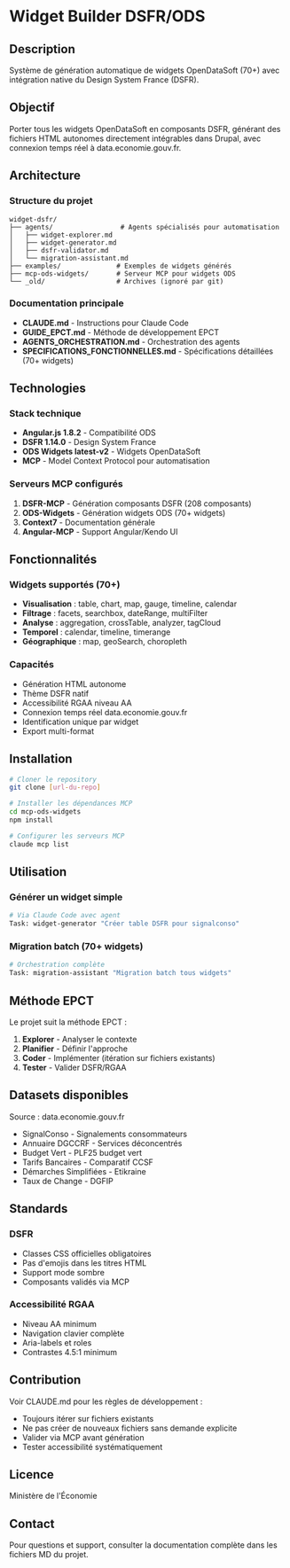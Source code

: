 # Widget Builder DSFR/ODS

## Description
Système de génération automatique de widgets OpenDataSoft (70+) avec intégration native du Design System France (DSFR).

## Objectif
Porter tous les widgets OpenDataSoft en composants DSFR, générant des fichiers HTML autonomes directement intégrables dans Drupal, avec connexion temps réel à data.economie.gouv.fr.

## Architecture

### Structure du projet
```
widget-dsfr/
├── agents/                 # Agents spécialisés pour automatisation
│   ├── widget-explorer.md
│   ├── widget-generator.md
│   ├── dsfr-validator.md
│   └── migration-assistant.md
├── examples/              # Exemples de widgets générés
├── mcp-ods-widgets/       # Serveur MCP pour widgets ODS
└── _old/                  # Archives (ignoré par git)
```

### Documentation principale
- **CLAUDE.md** - Instructions pour Claude Code
- **GUIDE_EPCT.md** - Méthode de développement EPCT
- **AGENTS_ORCHESTRATION.md** - Orchestration des agents
- **SPECIFICATIONS_FONCTIONNELLES.md** - Spécifications détaillées (70+ widgets)

## Technologies

### Stack technique
- **Angular.js 1.8.2** - Compatibilité ODS
- **DSFR 1.14.0** - Design System France
- **ODS Widgets latest-v2** - Widgets OpenDataSoft
- **MCP** - Model Context Protocol pour automatisation

### Serveurs MCP configurés
1. **DSFR-MCP** - Génération composants DSFR (208 composants)
2. **ODS-Widgets** - Génération widgets ODS (70+ widgets)
3. **Context7** - Documentation générale
4. **Angular-MCP** - Support Angular/Kendo UI

## Fonctionnalités

### Widgets supportés (70+)
- **Visualisation** : table, chart, map, gauge, timeline, calendar
- **Filtrage** : facets, searchbox, dateRange, multiFilter
- **Analyse** : aggregation, crossTable, analyzer, tagCloud
- **Temporel** : calendar, timeline, timerange
- **Géographique** : map, geoSearch, choropleth

### Capacités
- Génération HTML autonome
- Thème DSFR natif
- Accessibilité RGAA niveau AA
- Connexion temps réel data.economie.gouv.fr
- Identification unique par widget
- Export multi-format

## Installation

```bash
# Cloner le repository
git clone [url-du-repo]

# Installer les dépendances MCP
cd mcp-ods-widgets
npm install

# Configurer les serveurs MCP
claude mcp list
```

## Utilisation

### Générer un widget simple
```bash
# Via Claude Code avec agent
Task: widget-generator "Créer table DSFR pour signalconso"
```

### Migration batch (70+ widgets)
```bash
# Orchestration complète
Task: migration-assistant "Migration batch tous widgets"
```

## Méthode EPCT

Le projet suit la méthode EPCT :
1. **Explorer** - Analyser le contexte
2. **Planifier** - Définir l'approche
3. **Coder** - Implémenter (itération sur fichiers existants)
4. **Tester** - Valider DSFR/RGAA

## Datasets disponibles

Source : data.economie.gouv.fr
- SignalConso - Signalements consommateurs
- Annuaire DGCCRF - Services déconcentrés
- Budget Vert - PLF25 budget vert
- Tarifs Bancaires - Comparatif CCSF
- Démarches Simplifiées - Etikraine
- Taux de Change - DGFIP

## Standards

### DSFR
- Classes CSS officielles obligatoires
- Pas d'emojis dans les titres HTML
- Support mode sombre
- Composants validés via MCP

### Accessibilité RGAA
- Niveau AA minimum
- Navigation clavier complète
- Aria-labels et roles
- Contrastes 4.5:1 minimum

## Contribution

Voir CLAUDE.md pour les règles de développement :
- Toujours itérer sur fichiers existants
- Ne pas créer de nouveaux fichiers sans demande explicite
- Valider via MCP avant génération
- Tester accessibilité systématiquement

## Licence

Ministère de l'Économie

## Contact

Pour questions et support, consulter la documentation complète dans les fichiers MD du projet.
